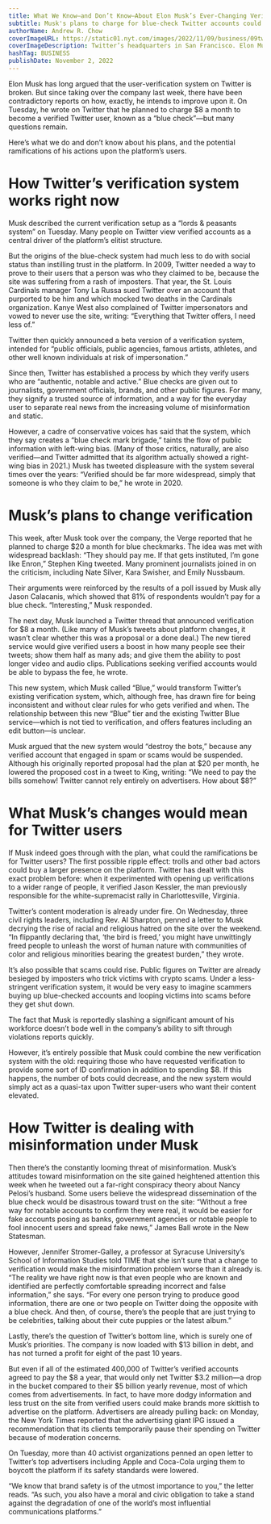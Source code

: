 ```yaml
---
title: What We Know—and Don’t Know—About Elon Musk’s Ever-Changing Verification Plans
subtitle: Musk's plans to charge for blue-check Twitter accounts could have side effects
authorName: Andrew R. Chow
coverImageURL: https://static01.nyt.com/images/2022/11/09/business/09twitter-payments-01/merlin_216032403_06730f2f-5ed6-448e-af19-9ba7e3e01a65-superJumbo.jpg?quality=75&auto=webp
coverImageDescription: Twitter’s headquarters in San Francisco. Elon Musk, the company’s new owner, has moved rapidly to overhaul the social media service.
hashTag: BUSINESS
publishDate: November 2, 2022
---
```


Elon Musk has long argued that the user-verification system on Twitter is broken. But since taking over the company last week, there have been contradictory reports on how, exactly, he intends to improve upon it. On Tuesday, he wrote on Twitter that he planned to charge $8 a month to become a verified Twitter user, known as a “blue check”—but many questions remain.

Here’s what we do and don’t know about his plans, and the potential ramifications of his actions upon the platform’s users.

# How Twitter’s verification system works right now

Musk described the current verification setup as a “lords & peasants system” on Tuesday. Many people on Twitter view verified accounts as a central driver of the platform’s elitist structure.

But the origins of the blue-check system had much less to do with social status than instilling trust in the platform. In 2009, Twitter needed a way to prove to their users that a person was who they claimed to be, because the site was suffering from a rash of imposters. That year, the St. Louis Cardinals manager Tony La Russa sued Twitter over an account that purported to be him and which mocked two deaths in the Cardinals organization. Kanye West also complained of Twitter impersonators and vowed to never use the site, writing: “Everything that Twitter offers, I need less of.”

Twitter then quickly announced a beta version of a verification system, intended for “public officials, public agencies, famous artists, athletes, and other well known individuals at risk of impersonation.”

Since then, Twitter has established a process by which they verify users who are “authentic, notable and active.” Blue checks are given out to journalists, government officials, brands, and other public figures. For many, they signify a trusted source of information, and a way for the everyday user to separate real news from the increasing volume of misinformation and static.

However, a cadre of conservative voices has said that the system, which they say creates a “blue check mark brigade,” taints the flow of public information with left-wing bias. (Many of those critics, naturally, are also verified—and Twitter admitted that its algorithm actually showed a right-wing bias in 2021.) Musk has tweeted displeasure with the system several times over the years: “Verified should be far more widespread, simply that someone is who they claim to be,” he wrote in 2020.

# Musk’s plans to change verification

This week, after Musk took over the company, the Verge reported that he planned to charge $20 a month for blue checkmarks. The idea was met with widespread backlash: “They should pay me. If that gets instituted, I’m gone like Enron,” Stephen King tweeted. Many prominent journalists joined in on the criticism, including Nate Silver, Kara Swisher, and Emily Nussbaum.

Their arguments were reinforced by the results of a poll issued by Musk ally Jason Calacanis, which showed that 81% of respondents wouldn’t pay for a blue check. “Interesting,” Musk responded.

The next day, Musk launched a Twitter thread that announced verification for $8 a month. (Like many of Musk’s tweets about platform changes, it wasn’t clear whether this was a proposal or a done deal.) The new tiered service would give verified users a boost in how many people see their tweets; show them half as many ads; and give them the ability to post longer video and audio clips. Publications seeking verified accounts would be able to bypass the fee, he wrote.

This new system, which Musk called “Blue,” would transform Twitter’s existing verification system, which, although free, has drawn fire for being inconsistent and without clear rules for who gets verified and when. The relationship between this new “Blue” tier and the existing Twitter Blue service—which is not tied to verification, and offers features including an edit button—is unclear.

Musk argued that the new system would “destroy the bots,” because any verified account that engaged in spam or scams would be suspended. Although his originally reported proposal had the plan at $20 per month, he lowered the proposed cost in a tweet to King, writing: “We need to pay the bills somehow! Twitter cannot rely entirely on advertisers. How about $8?”

# What Musk’s changes would mean for Twitter users

If Musk indeed goes through with the plan, what could the ramifications be for Twitter users? The first possible ripple effect: trolls and other bad actors could buy a larger presence on the platform. Twitter has dealt with this exact problem before: when it experimented with opening up verifications to a wider range of people, it verified Jason Kessler, the man previously responsible for the white-supremacist rally in Charlottesville, Virginia.

Twitter’s content moderation is already under fire. On Wednesday, three civil rights leaders, including Rev. Al Sharpton, penned a letter to Musk decrying the rise of racial and religious hatred on the site over the weekend. “In flippantly declaring that, ‘the bird is freed,’ you might have unwittingly freed people to unleash the worst of human nature with communities of color and religious minorities bearing the greatest burden,” they wrote.

It’s also possible that scams could rise. Public figures on Twitter are already besieged by imposters who trick victims with crypto scams. Under a less-stringent verification system, it would be very easy to imagine scammers buying up blue-checked accounts and looping victims into scams before they get shut down.

The fact that Musk is reportedly slashing a significant amount of his workforce doesn’t bode well in the company’s ability to sift through violations reports quickly.

However, it’s entirely possible that Musk could combine the new verification system with the old: requiring those who have requested verification to provide some sort of ID confirmation in addition to spending $8. If this happens, the number of bots could decrease, and the new system would simply act as a quasi-tax upon Twitter super-users who want their content elevated.

# How Twitter is dealing with misinformation under Musk

Then there’s the constantly looming threat of misinformation. Musk’s attitudes toward misinformation on the site gained heightened attention this week when he tweeted out a far-right conspiracy theory about Nancy Pelosi’s husband. Some users believe the widespread dissemination of the blue check would be disastrous toward trust on the site: “Without a free way for notable accounts to confirm they were real, it would be easier for fake accounts posing as banks, government agencies or notable people to fool innocent users and spread fake news,” James Ball wrote in the New Statesman.

However, Jennifer Stromer-Galley, a professor at Syracuse University’s School of Information Studies told TIME that she isn’t sure that a change to verification would make the misinformation problem worse than it already is. “The reality we have right now is that even people who are known and identified are perfectly comfortable spreading incorrect and false information,” she says. “For every one person trying to produce good information, there are one or two people on Twitter doing the opposite with a blue check. And then, of course, there’s the people that are just trying to be celebrities, talking about their cute puppies or the latest album.”

Lastly, there’s the question of Twitter’s bottom line, which is surely one of Musk’s priorities. The company is now loaded with $13 billion in debt, and has not turned a profit for eight of the past 10 years.

But even if all of the estimated 400,000 of Twitter’s verified accounts agreed to pay the $8 a year, that would only net Twitter $3.2 million—a drop in the bucket compared to their $5 billion yearly revenue, most of which comes from advertisements. In fact, to have more dodgy information and less trust on the site from verified users could make brands more skittish to advertise on the platform. Advertisers are already pulling back: on Monday, the New York Times reported that the advertising giant IPG issued a recommendation that its clients temporarily pause their spending on Twitter because of moderation concerns.

On Tuesday, more than 40 activist organizations penned an open letter to Twitter’s top advertisers including Apple and Coca-Cola urging them to boycott the platform if its safety standards were lowered.

“We know that brand safety is of the utmost importance to you,” the letter reads. “As such, you also have a moral and civic obligation to take a stand against the degradation of one of the world’s most influential communications platforms.”